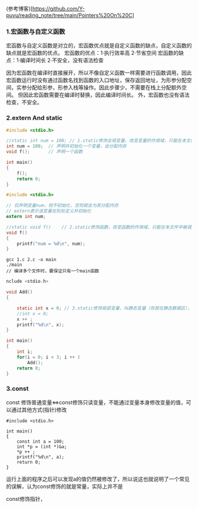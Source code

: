 (参考博客)[https://github.com/Y-puyu/reading_note/tree/main/Pointers%20On%20C]

### 1.宏函数与自定义函数
宏函数与自定义函数是对立的，宏函数优点就是自定义函数的缺点，自定义函数的缺点就是宏函数的优点。
宏函数的优点：1·执行效率高	2·节省空间
宏函数的缺点：1·编译时间长	2·不安全，没有语法检查

因为宏函数在编译时直接展开，所以不像自定义函数一样需要进行函数调用，因此宏函数运行时没有通过函数名找到函数的入口地址，保存返回地址，为形参分配空间，实参分配给形参，形参入栈等操作。因此步骤少，不需要在栈上分配额外空间。
但因此宏函数需要在编译时替换，因此编译时间长。
外，宏函数也没有语法检查，不安全。

### 2.extern And static 
``` 1.c
#include <stdio.h>

//static int num = 100; // 1.static修饰全局变量，改变变量的作用域，只能在本文件中被调用，采用这种声明，编译1.c和2.c就会报错。
int num = 100;  // 声明并初始化一个变量，会分配内存
void f();       // 声明一个函数

int main()
{
	f();
	return 0;
}
```

``` 2.c
#include <stdio.h>

// 仅声明变量num，但不初始化，否则就会为其分配内存
// extern表示该变量在别处定义并初始化
extern int num;

//static void f()    // 2.static修饰函数，改变函数的作用域，只能在本文件中被调用 
void f()
{
	printf("num = %d\n", num);
}
```

``` excute
gcc 1.c 2.c -o main
./main
// 编译多个文件时，要保证只有一个main函数
```

``` 3.c
nclude <stdio.h>

void Add()
{

	static int x = 0; // 3.static修饰局部变量，叫静态变量（存放在静态数据区），改变变量的生命周期，直到程序结束释放
	//int x = 0;
	x ++ ;
	printf("%d\n", x);
}

int main()
{
	int i;
	for(i = 0; i < 3; i ++ )
		Add();
	return 0;
}
```


### 3.const
const 修饰普通变量<=>const修饰只读变量，不能通过变量本身修改变量的值，可以通过其他方式(指针)修改

``` 
#include <stdio.h>

int main()
{
	const int a = 100;
	int *p = (int *)&a;
	*p ++ ;
	printf("%d\n", a);
	return 0;
}
```

运行上面的程序之后可以发现a的值仍然被修改了，所以说这也就说明了一个常见的误解，认为const修饰的就是常量，实际上并不是

const修饰指针，
